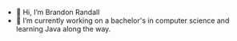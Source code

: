 - 👋 Hi, I’m Brandon Randall
- 🌱 I’m currently working on a bachelor's in computer science and learning Java along the way. 
<!---
CODninjarin/CODninjarin is a ✨ special ✨ repository because its `README.md` (this file) appears on your GitHub profile.
You can click the Preview link to take a look at your changes.
--->
